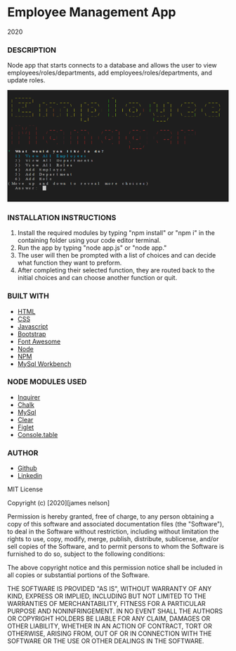 # Employee Management App

2020

### DESCRIPTION

Node app that starts connects to a database and allows the user to view employees/roles/departments, add employees/roles/departments, and update roles.

![Example profile](./Assets/example.png)

### INSTALLATION INSTRUCTIONS

1. Install the required modules by typing "npm install" or "npm i" in the containing folder using your code editor terminal.
2. Run the app by typing "node app.js" or "node app."
3. The user will then be prompted with a list of choices and can decide what function they want to preform.
4. After completing their selected function, they are routed back to the initial choices and can choose another function or quit.

### BUILT WITH

- [HTML](https://html.com/)
- [CSS](https://www.w3schools.com/css/)
- [Javascript](https://www.javascript.com/)
- [Bootstrap](https://getbootstrap.com/)
- [Font Awesome](https://fontawesome.com/)
- [Node](https://nodejs.org/en/)
- [NPM](https://www.npmjs.com/)
- [MySql Workbench](https://www.mysql.com/products/workbench/)

### NODE MODULES USED

- [Inquirer](https://www.npmjs.com/package/inquirer)
- [Chalk](https://www.npmjs.com/package/chalk)
- [MySql](https://www.npmjs.com/package/mysql)
- [Clear](https://www.npmjs.com/package/clear)
- [Figlet](https://www.npmjs.com/package/figlet)
- [Console.table](https://www.npmjs.com/package/console.table)

### AUTHOR

- [Github](https://github.com/alpinelife37)
- [Linkedin](https://www.linkedin.com/in/pnw-web-dev)

MIT License

Copyright (c) [2020][james nelson]

Permission is hereby granted, free of charge, to any person obtaining a copy
of this software and associated documentation files (the "Software"), to deal
in the Software without restriction, including without limitation the rights
to use, copy, modify, merge, publish, distribute, sublicense, and/or sell
copies of the Software, and to permit persons to whom the Software is
furnished to do so, subject to the following conditions:

The above copyright notice and this permission notice shall be included in all
copies or substantial portions of the Software.

THE SOFTWARE IS PROVIDED "AS IS", WITHOUT WARRANTY OF ANY KIND, EXPRESS OR
IMPLIED, INCLUDING BUT NOT LIMITED TO THE WARRANTIES OF MERCHANTABILITY,
FITNESS FOR A PARTICULAR PURPOSE AND NONINFRINGEMENT. IN NO EVENT SHALL THE
AUTHORS OR COPYRIGHT HOLDERS BE LIABLE FOR ANY CLAIM, DAMAGES OR OTHER
LIABILITY, WHETHER IN AN ACTION OF CONTRACT, TORT OR OTHERWISE, ARISING FROM,
OUT OF OR IN CONNECTION WITH THE SOFTWARE OR THE USE OR OTHER DEALINGS IN THE
SOFTWARE.

